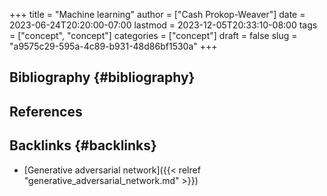 +++
title = "Machine learning"
author = ["Cash Prokop-Weaver"]
date = 2023-06-24T20:20:00-07:00
lastmod = 2023-12-05T20:33:10-08:00
tags = ["concept", "concept"]
categories = ["concept"]
draft = false
slug = "a9575c29-595a-4c89-b931-48d86bf1530a"
+++

## Bibliography {#bibliography}

## References

<style>.csl-entry{text-indent: -1.5em; margin-left: 1.5em;}</style><div class="csl-bib-body">
</div>


## Backlinks {#backlinks}

-   [Generative adversarial network]({{< relref "generative_adversarial_network.md" >}})
